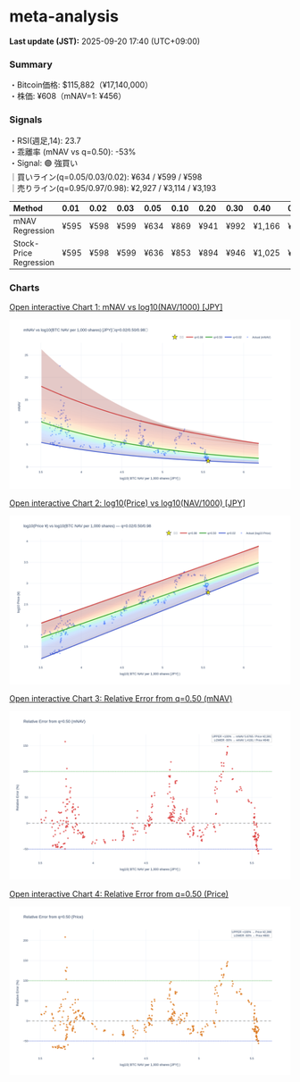 # meta-analysis


<!--REPORT:START-->
**Last update (JST):** 2025-09-20 17:40 (UTC+09:00)

### Summary
・Bitcoin価格: $115,882（¥17,140,000）  
・株価: ¥608（mNAV=1: ¥456）

### Signals
・RSI(週足,14): 23.7  
・乖離率 (mNAV vs q=0.50): -53%  
・Signal: 🟣 強買い  
｜買いライン(q=0.05/0.03/0.02): ¥634 / ¥599 / ¥598  
｜売りライン(q=0.95/0.97/0.98): ¥2,927 / ¥3,114 / ¥3,193

| Method                 | 0.01   | 0.02   | 0.03   | 0.05   | 0.10   | 0.20   | 0.30   | 0.40   | 0.50   | 0.60   | 0.70   | 0.80   | 0.90   | 0.95   | 0.97   | 0.98   | 0.99   |
|:-----------------------|:-------|:-------|:-------|:-------|:-------|:-------|:-------|:-------|:-------|:-------|:-------|:-------|:-------|:-------|:-------|:-------|:-------|
| mNAV Regression        | ¥595   | ¥598   | ¥599   | ¥634   | ¥869   | ¥941   | ¥992   | ¥1,166 | ¥1,295 | ¥1,463 | ¥1,682 | ¥2,169 | ¥2,678 | ¥2,927 | ¥3,114 | ¥3,193 | ¥3,154 |
| Stock-Price Regression | ¥595   | ¥598   | ¥599   | ¥636   | ¥853   | ¥894   | ¥946   | ¥1,025 | ¥1,199 | ¥1,277 | ¥1,467 | ¥2,056 | ¥2,425 | ¥2,742 | ¥2,622 | ¥2,858 | ¥2,871 |

### Charts
[Open interactive Chart 1: mNAV vs log10(NAV/1000) [JPY]](https://tkzm240.github.io/meta-analysis/fig1.html)

![fig1](assets/fig1.png)

[Open interactive Chart 2: log10(Price) vs log10(NAV/1000) [JPY]](https://tkzm240.github.io/meta-analysis/fig2.html)

![fig2](assets/fig2.png)

[Open interactive Chart 3: Relative Error from q=0.50 (mNAV)](https://tkzm240.github.io/meta-analysis/fig3.html)

![fig3](assets/fig3.png)

[Open interactive Chart 4: Relative Error from q=0.50 (Price)](https://tkzm240.github.io/meta-analysis/fig4.html)

![fig4](assets/fig4.png)
<!--REPORT:END-->

